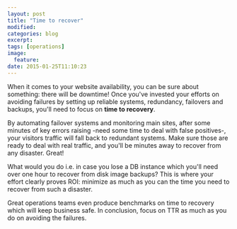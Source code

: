 ```yaml
---
layout: post
title: "Time to recover"
modified:
categories: blog
excerpt:
tags: [operations]
image:
  feature:
date: 2015-01-25T11:10:23
---
```


When it comes to your website availability, you can be sure about something: there will be downtime! Once you've invested your efforts on avoiding failures by setting up reliable systems, redundancy, failovers and backups, you'll need to focus on **time to recovery**.

By automating failover systems and monitoring main sites, after some minutes of key errors raising -need some time to deal with false positives-, your visitors traffic will fall back to redundant systems. Make sure those are ready to deal with real traffic, and you'll be minutes away to recover from any disaster. Great!

What would you do i.e. in case you lose a DB instance which you'll need over one hour to recover from disk image backups? This is where your effort clearly proves ROI: minimize as much as you can the time you need to recover from such a disaster.

Great operations teams even produce benchmarks on time to recovery which will keep business safe. In conclusion, focus on TTR as much as you do on avoiding the failures.


